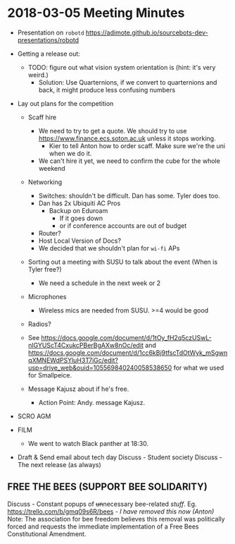 # 2018-03-05 Meeting Minutes
- Presentation on `robotd` https://adimote.github.io/sourcebots-dev-presentations/robotd
- Getting a release out:
    - TODO: figure out what vision system orientation is (hint: it's very weird.)
        - Solution: Use Quarternions, if we convert to quarternions and back, it might produce less confusing numbers

- Lay out plans for the competition
    - Scaff hire
        - We need to try to get a quote. We should try to use https://www.finance.ecs.soton.ac.uk unless it stops working.
            - Kier to tell Anton how to order scaff. Make sure we're the uni when we do it.
        - We can't hire it yet, we need to confirm the cube for the whole weekend
    - Networking
        - Switches: shouldn't be difficult. Dan has some. Tyler does too.
        - Dan has 2x Ubiquiti AC Pros
            - Backup on Eduroam
                - If it goes down
                - or if conference accounts are out of budget
        - Router?
        - Host Local Version of Docs?
        - We decided that we shouldn't plan for `wi-fi` APs
    - Sorting out a meeting with SUSU to talk about the event (When is Tyler free?)
        - We need a schedule in the next week or 2

    - Microphones
        - Wireless mics are needed from SUSU. >=4 would be good
    - Radios?
    - See https://docs.google.com/document/d/1tOy_fH2q5czUSwL-nlGYUScT4CxukcPBerBgAXw8nOc/edit and https://docs.google.com/document/d/1cc6kBj9tfscTdOtWyk_mSgwnqXMNEWdPSYluH3T7iGc/edit?usp=drive_web&ouid=105569840240058538650 for what we used for Smallpeice.
    - Message Kajusz about if he's free.
        - Action Point: Andy. message Kajusz.

- SCRO AGM

- FILM
    - We went to watch Black panther at 18:30.

- Draft & Send email about tech day 
Discuss - Student society
Discuss - The next release (as always)
## FREE THE BEES (SUPPORT BEE SOLIDARITY)
Discuss - Constant popups of ~~un~~necessary bee-related _stuff_. Eg. https://trello.com/b/gmq09s6R/bees - *I have removed this now (Anton)*
Note: The association for bee freedom believes this removal was politically forced and requests the immediate implementation of a Free Bees Constitutional Amendment.
